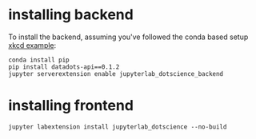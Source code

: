 # installing backend

To install the backend, assuming you've followed the conda based setup [xkcd example](http://jupyterlab.readthedocs.io/en/stable/developer/xkcd_extension_tutorial.html):
```
conda install pip
pip install datadots-api==0.1.2
jupyter serverextension enable jupyterlab_dotscience_backend
```

# installing frontend
```
jupyter labextension install jupyterlab_dotscience --no-build
```

